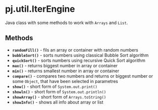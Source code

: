 # pj.util.IterEngine
Java class with some methods to work with `Arrays` and `List`.
## Methods
* **`randomFill()`** - fils an array or container with random numbers
* **`bubbleSort()`** - sorts numbers using classical Bubble Sort algorithm
* **`quickSort()`** - sorts numbers using recursive Quick Sort algorithm
* **`max()`** - returns biggest number in array or container
* **`min()`** - returns smallest number in array or container 
* **`compare()`** - compares two numbers and returns or biggest number or some `Object`, that have been selected in parametres
* **`show()`** - short form of `System.out.print()`
* **`showln()`** - short form of `System.out.println()`
* **`showArray()`** - short form of `Arrays.toString()`
* **`showInfo()`** - shows all info about array or list
